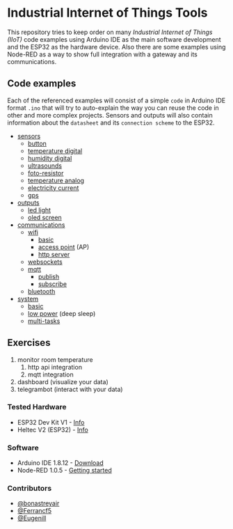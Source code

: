 # Industrial Internet of Things Tools
This repository tries to keep order on many _Industrial Internet of Things (IIoT)_ code examples using Arduino IDE as the main software development and the ESP32 as the hardware device. Also there are some examples using Node-RED as a way to show full integration with a gateway and its communications.

## Code examples
Each of the referenced examples will consist of a simple `code` in Arduino IDE format `.ino` that will try to auto-explain the way you can reuse the code in other and more complex projects. Sensors and outputs will also contain information about the `datasheet` and its `connection scheme` to the ESP32.

* [sensors](/sensors)
  * [button](/sensors/button)
  * [temperature digital](/sensors/temperature_digital)
  * [humidity digital](/sensors/humidity_digital)
  * [ultrasounds](/sensors/ultrasounds)
  * [foto-resistor](/sensors/foto-resistor)
  * [temperature analog](/sensors/temperature_analog)
  * [electricity current](/sensors/electricity_current)
  * [gps](/sensors/gps)
* [outputs](/outputs)
  * [led light](/outputs/led_light)
  * [oled screen](/outputs/oled_screen)
* [communications](/communications)
  * [wifi](/communications/wifi)
    * [basic](/communications/wifi/basic)
    * [access point](/communications/wifi/access_point) (AP)
    * [http server](/communications/wifi/http_server)
  * [websockets](/communications/websockets)
  * [mqtt](/communications/mqtt)
    * [publish](/communications/mqtt/publish)
    * [subscribe](/communications/mqtt/publish)
  * [bluetooth](/communications/bluetooth)
* [system](/system)
  * [basic](/system/basic)
  * [low power](/system/low_power) (deep sleep)
  * [multi-tasks](/system/multi-tasks)

## Exercises
1. monitor room temperature
   1. http api integration
   1. mqtt integration
1. dashboard (visualize your data)
1. telegrambot (interact with your data)

### Tested Hardware
* ESP32 Dev Kit V1 - [Info](https://docs.zerynth.com/latest/official/board.zerynth.doit_esp32/docs/index.html)
* Heltec V2 (ESP32) - [Info](https://heltec.org/project/wifi-lora-32/)

### Software
* Arduino IDE 1.8.12 - [Download](https://www.arduino.cc/en/main/software)
* Node-RED 1.0.5 - [Getting started](https://nodered.org/docs/getting-started/)

### Contributors
* [@bonastreyair](https://github.com/bonastreyair)
* [@Ferrancf5](https://github.com/Ferrancf5)
* [@Eugenill](https://github.com/Eugenill)
